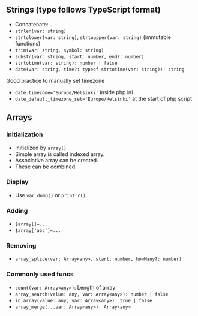## Strings (type follows TypeScript format)
- Concatenate: `.`
- `strlen(var: string)`
- `strtolower(var: string)`, `strtoupper(var: string)` (immutable functions)
- `trim(var: string, symbol: string)`
- `substr(var: string, start: number, end?: number)`
- `strtotime(var: string): number | false`
- `date(var: string, time?: typeof strtotime(var: string)): string`

Good practice to manually set timezone

- `date.timezone='Europe/Helsinki'` inside php.ini
- `date_default_timezone_set='Europe/Helsinki'` at the start of php script

## Arrays
### Initialization
- Initialized by `array()`
- Simple array is called indexed array.
- Associative array can be created.
- These can be combined.
### Display
- Use `var_dump()` or `print_r()`
### Adding
- `$array[]=...`
- `$array['abc']=...`
### Removing
- `array_splice(var: Array<any>, start: number, howMany?: number)`
### Commonly used funcs
- `count(var: Array<any>)`: Length of array
- `array_search(value: any, var: Array<any>): number | false`
- `in_array(value: any, var: Array<any>): true | false`
- `array_merge(...var: Array<any>): Array<any>`

